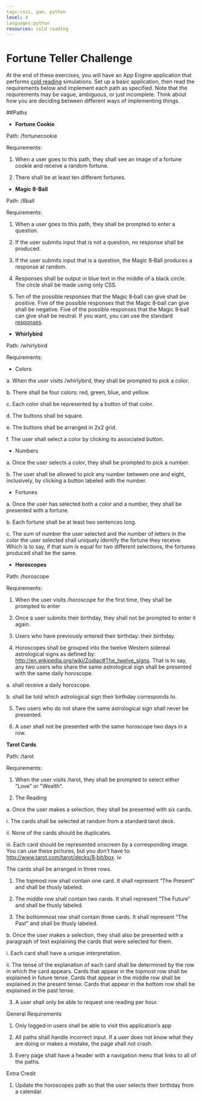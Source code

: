 ```yaml
---
tags:cssi, gae, python
level: 4
languages:python
resources: cold reading
---
```


# Fortune Teller Challenge

At the end of these exercises, you will have an App Engine application that performs [cold reading](https://en.wikipedia.org/wiki/Cold_reading) simulations. Set up a basic application, then read the requirements below and implement each path as specified. Note that the requirements may be vague, ambiguous, or just incomplete. Think about how you are deciding between different ways of implementing things.

##Paths

+ **Fortune Cookie**

Path: /fortunecookie

Requirements:

1. When a user goes to this path, they shall see an image of a fortune cookie and receive a random fortune.

2. There shall be at least ten different fortunes.


+ **Magic 8-Ball**

Path: /8ball

Requirements:

1. When a user goes to this path, they shall be prompted to enter a question.

2. If the user submits input that is not a question, no response shall be produced.

3. If the user submits input that is a question, the Magic 8‐Ball produces a response at random.

4. Responses shall be output in blue text in the middle of a black circle. The circle shall be made using only CSS.

5. Ten of the possible responses that the Magic 8‐ball can give shall be positive. Five of the possible responses that the Magic 8‐ball can give shall be negative. Five of the possible responses that the Magic 8‐ball can give shall be neutral. If you want, you can use the standard [responses](http://en.wikipedia.org/wiki/Magic_8_ball#Possible_answers).

+ **Whirlybird**

Path: /whirlybird

Requirements:

+ Colors

a. When the user visits /whirlybird, they shall be prompted to pick a color.

b. There shall be four colors: red, green, blue, and yellow.

c. Each color shall be represented by a button of that color.

d. The buttons shall be square.

e. The buttons shall be arranged in 2x2 grid.

f. The user shall select a color by clicking its associated button.

+ Numbers

a. Once the user selects a color, they shall be prompted to pick a number.

b. The user shall be allowed to pick any number between one and eight, inclusively, by clicking a button labeled with the number.

+ Fortunes

a. Once the user has selected both a color and a number, they shall be presented with a fortune.

b. Each fortune shall be at least two sentences long.

c. The sum of number the user selected and the number of letters in the color the user selected shall uniquely identify the fortune they receive. Which is to say, if that sum is equal for two different selections, the fortunes produced shall be the same.


+ **Horoscopes**

Path: /horoscope

Requirements:

1. When the user visits /horoscope for the first time, they shall be prompted to enter

2. Once a user submits their birthday, they shall not be prompted to enter it again.

3. Users who have previously entered their birthday:
their birthday.

4. Horoscopes shall be grouped into the twelve Western sidereal astrological signs as defined by: http://en.wikipedia.org/wiki/Zodiac#The_twelve_signs. That is to say, any two users who share the same astrological sign shall be presented with the same daily horoscope.

 a. shall receive a daily horoscope.

 b. shall be told which astrological sign their birthday corresponds to.

5. Two users who do not share the same astrological sign shall never be presented.

6. A user shall not be presented with the same horoscope two days in a row.

 **Tarot Cards**

Path: /tarot

Requirements:

1. When the user visits /tarot, they shall be prompted to select either “Love” or "Wealth".

2. The Reading

a. Once the user makes a selection, they shall be presented with six cards.

i. The cards shall be selected at random from a standard tarot deck.

ii. None of the cards should be duplicates.

iii. Each card should be represented onscreen by a corresponding image. You can use these pictures, but you don’t have to: http://www.tarot.com/tarot/decks/8‐bit/box. iv.

The cards shall be arranged in three rows.

1. The topmost row shall contain one card. It shall represent “The Present” and shall be thusly labeled.

2. The middle row shall contain two cards. It shall represent “The Future” and shall be thusly labeled.

3. The bottommost row shall contain three cards. It shall
represent “The Past” and shall be thusly labeled.

b. Once the user makes a selection, they shall also be presented with a paragraph of text explaining the cards that were selected for them.

i. Each card shall have a unique interpretation.

ii. The tense of the explanation of each card shall be determined by the row in which the card appears. Cards that appear in the topmost row shall be explained in future tense. Cards that appear in the middle row shall be explained in the present tense. Cards that appear in the
bottom row shall be explained in the past tense.

3. A user shall only be able to request one reading per hour.

General Requirements

1. Only logged‐in users shall be able to visit this application’s app

2. All paths shall handle incorrect input. If a user does not know what they are doing or makes a mistake, the page shall not crash.

3. Every page shall have a header with a navigation menu that links to all of the paths.

Extra Credit

1. Update the horoscopes path so that the user selects their birthday from a calendar.
